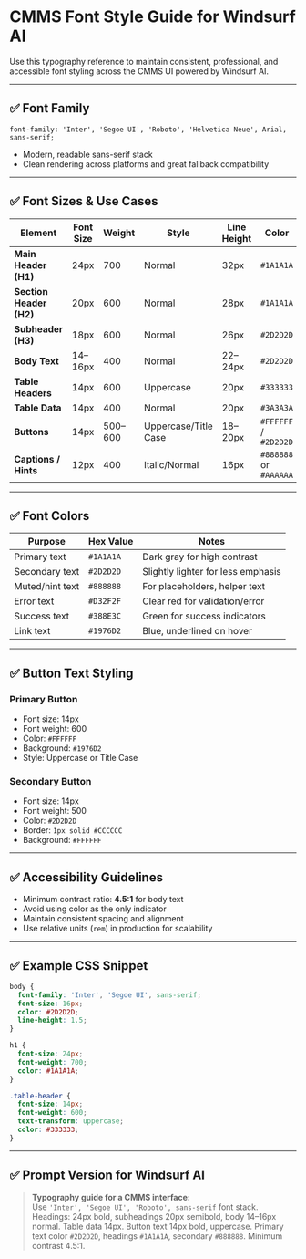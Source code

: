 # CMMS Font Style Guide for Windsurf AI

Use this typography reference to maintain consistent, professional, and accessible font styling across the CMMS UI powered by Windsurf AI.

---

## ✅ Font Family

```
font-family: 'Inter', 'Segoe UI', 'Roboto', 'Helvetica Neue', Arial, sans-serif;
```

- Modern, readable sans-serif stack
- Clean rendering across platforms and great fallback compatibility

---

## ✅ Font Sizes & Use Cases

| Element                | Font Size | Weight | Style         | Line Height | Color      |
|------------------------|-----------|--------|---------------|-------------|------------|
| **Main Header (H1)**   | 24px      | 700    | Normal        | 32px        | `#1A1A1A`  |
| **Section Header (H2)**| 20px      | 600    | Normal        | 28px        | `#1A1A1A`  |
| **Subheader (H3)**     | 18px      | 600    | Normal        | 26px        | `#2D2D2D`  |
| **Body Text**          | 14–16px   | 400    | Normal        | 22–24px     | `#2D2D2D`  |
| **Table Headers**      | 14px      | 600    | Uppercase     | 20px        | `#333333`  |
| **Table Data**         | 14px      | 400    | Normal        | 20px        | `#3A3A3A`  |
| **Buttons**            | 14px      | 500–600| Uppercase/Title Case | 18–20px | `#FFFFFF` / `#2D2D2D` |
| **Captions / Hints**   | 12px      | 400    | Italic/Normal | 16px        | `#888888` or `#AAAAAA` |

---

## ✅ Font Colors

| Purpose          | Hex Value  | Notes                            |
|------------------|------------|----------------------------------|
| Primary text     | `#1A1A1A`  | Dark gray for high contrast      |
| Secondary text   | `#2D2D2D`  | Slightly lighter for less emphasis |
| Muted/hint text  | `#888888`  | For placeholders, helper text    |
| Error text       | `#D32F2F`  | Clear red for validation/error   |
| Success text     | `#388E3C`  | Green for success indicators     |
| Link text        | `#1976D2`  | Blue, underlined on hover        |

---

## ✅ Button Text Styling

### Primary Button
- Font size: 14px
- Font weight: 600
- Color: `#FFFFFF`
- Background: `#1976D2`
- Style: Uppercase or Title Case

### Secondary Button
- Font size: 14px
- Font weight: 500
- Color: `#2D2D2D`
- Border: `1px solid #CCCCCC`
- Background: `#FFFFFF`

---

## ✅ Accessibility Guidelines

- Minimum contrast ratio: **4.5:1** for body text
- Avoid using color as the only indicator
- Maintain consistent spacing and alignment
- Use relative units (`rem`) in production for scalability

---

## ✅ Example CSS Snippet

```css
body {
  font-family: 'Inter', 'Segoe UI', sans-serif;
  font-size: 16px;
  color: #2D2D2D;
  line-height: 1.5;
}

h1 {
  font-size: 24px;
  font-weight: 700;
  color: #1A1A1A;
}

.table-header {
  font-size: 14px;
  font-weight: 600;
  text-transform: uppercase;
  color: #333333;
}
```

---

## ✅ Prompt Version for Windsurf AI

> **Typography guide for a CMMS interface:**  
> Use `'Inter', 'Segoe UI', 'Roboto', sans-serif` font stack. Headings: 24px bold, subheadings 20px semibold, body 14–16px normal. Table data 14px. Button text 14px bold, uppercase. Primary text color `#2D2D2D`, headings `#1A1A1A`, secondary `#888888`. Minimum contrast 4.5:1.